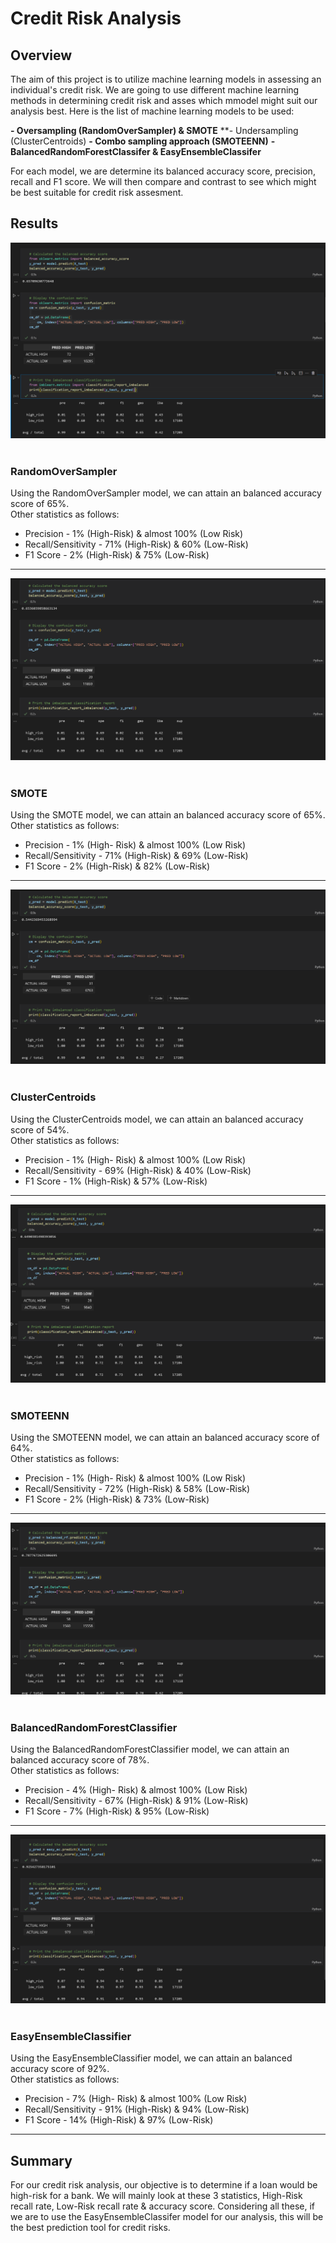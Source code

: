# Credit Risk Analysis

## Overview
The aim of this project is to utilize machine learning models in assessing an individual's credit risk. We are going to use different machine learning methods in determining credit risk and asses which mmodel might suit our analysis best. Here is the list of machine learning models to be used:

**- Oversampling (RandomOverSampler) & SMOTE**
**- Undersampling (ClusterCentroids)
**- Combo sampling approach (SMOTEENN)**
**- BalancedRandomForestClassifer & EasyEnsembleClassifer**

For each model, we are determine its balanced accuracy score, precision, recall and F1 score. We will then compare and contrast to see which might be best suitable for credit risk assesment.

## Results

<div align=center>
<img src = https://raw.githubusercontent.com/RobC30/Credit_Risk_Analysis/main/Resources/images/over.png>
</div>


<br>

### RandomOverSampler

Using the RandomOverSampler model, we can attain an balanced accuracy score of 65%. <br>
Other statistics as follows:

- Precision - 1% (High-Risk) & almost 100% (Low Risk)
- Recall/Sensitivity - 71% (High-Risk) & 60% (Low-Risk)
- F1 Score - 2% (High-Risk) & 75% (Low-Risk)
____________________________________________________

<div align=center>
<img src = https://raw.githubusercontent.com/RobC30/Credit_Risk_Analysis/main/Resources/images/smote.png>
</div>
<br>

### SMOTE

Using the SMOTE model, we can attain an balanced accuracy score of 65%. <br>
Other statistics as follows:

- Precision - 1% (High- Risk) & almost 100% (Low Risk)
- Recall/Sensitivity - 71% (High-Risk) & 69% (Low-Risk)
- F1 Score - 2% (High-Risk) & 82% (Low-Risk)
____________________________________________________

<div align=center>
<img src = https://raw.githubusercontent.com/RobC30/Credit_Risk_Analysis/main/Resources/images/under.png>
</div>
<br>

### ClusterCentroids

Using the ClusterCentroids model, we can attain an balanced accuracy score of 54%. <br>
Other statistics as follows:

- Precision - 1% (High- Risk) & almost 100% (Low Risk)
- Recall/Sensitivity - 69% (High-Risk) & 40% (Low-Risk)
- F1 Score - 1% (High-Risk) & 57% (Low-Risk)
____________________________________________________

<div align=center>
<img src = https://raw.githubusercontent.com/RobC30/Credit_Risk_Analysis/main/Resources/images/combo.png>
</div>
<br>

### SMOTEENN

Using the SMOTEENN model, we can attain an balanced accuracy score of 64%. <br>
Other statistics as follows:

- Precision - 1% (High- Risk) & almost 100% (Low Risk)
- Recall/Sensitivity - 72% (High-Risk) & 58% (Low-Risk)
- F1 Score - 2% (High-Risk) & 73% (Low-Risk)
____________________________________________________

<div align=center>
<img src = https://raw.githubusercontent.com/RobC30/Credit_Risk_Analysis/main/Resources/images/forest.png>
</div>
<br>

### BalancedRandomForestClassifier

Using the BalancedRandomForestClassifier model, we can attain an balanced accuracy score of 78%. <br>
Other statistics as follows:

- Precision - 4% (High- Risk) & almost 100% (Low Risk)
- Recall/Sensitivity - 67% (High-Risk) & 91% (Low-Risk)
- F1 Score - 7% (High-Risk) & 95% (Low-Risk)
____________________________________________________

<div align=center>
<img src = https://raw.githubusercontent.com/RobC30/Credit_Risk_Analysis/main/Resources/images/easy.png>
</div>
<br>

### EasyEnsembleClassifier

Using the EasyEnsembleClassifier model, we can attain an balanced accuracy score of 92%. <br>
Other statistics as follows:

- Precision - 7% (High- Risk) & almost 100% (Low Risk)
- Recall/Sensitivity - 91% (High-Risk) & 94% (Low-Risk)
- F1 Score - 14% (High-Risk) & 97% (Low-Risk)
____________________________________________________

## Summary
For our credit risk analysis, our objective is to determine if a loan would be high-risk for a bank. We will mainly look at these 3 statistics, High-Risk recall rate, Low-Risk recall rate & accuracy score. Considering all these, if we are to use the EasyEnsembleClassifer model for our analysis, this will be the best prediction tool for credit risks. 
